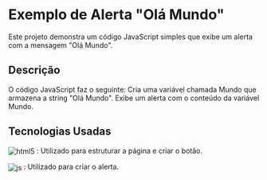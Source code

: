 # Exemplo de Alerta "Olá Mundo"
Este projeto demonstra um código JavaScript simples que exibe um alerta com a mensagem "Olá Mundo".

## Descrição
O código JavaScript faz o seguinte:
Cria uma variável chamada Mundo que armazena a string "Olá Mundo".
Exibe um alerta com o conteúdo da variável Mundo.

## Tecnologias Usadas 

<img align="center" alt="html5" src="https://img.shields.io/badge/HTML5-E34F26?style=for-the-badge&logo=html5&logoColor=white" /> : Utilizado para estruturar a página e criar o botão.

<img align="center" alt="js" src="https://img.shields.io/badge/JavaScript-F7DF1E?style=for-the-badge&logo=javascript&logoColor=black" /> : Utilizado para criar o alerta.


